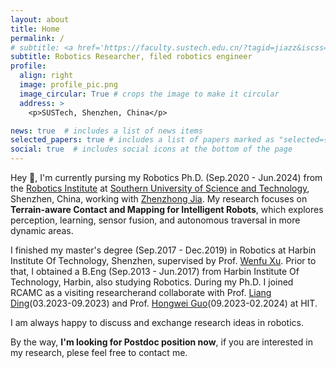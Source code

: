 ```yaml
---
layout: about
title: Home
permalink: /
# subtitle: <a href='https://faculty.sustech.edu.cn/?tagid=jiazz&iscss=1&snapid=1&orderby=date&go=1'>Robot Mobility & Manipulation (ROMA) Lab - SUSTech</a> 
subtitle: Robotics Researcher, filed robotics engineer
profile:
  align: right
  image: profile_pic.png
  image_circular: True # crops the image to make it circular
  address: >
    <p>SUSTech, Shenzhen, China</p>

news: true  # includes a list of news items
selected_papers: true # includes a list of papers marked as "selected={true}"
social: true  # includes social icons at the bottom of the page
---
```

 
Hey 👋, I'm currently pursing my Robotics Ph.D. (Sep.2020 - Jun.2024) from the [Robotics Institute](https://mee.sustech.edu.cn/en/) at [Southern University of Science and Technology](https://www.sustech.edu.cn/), Shenzhen, China, working with [Zhenzhong Jia](https://mee.sustech.edu.cn/2019/jiaoshou4_0930/842.html).
My research focuses on **Terrain-aware Contact and Mapping for Intelligent Robots**, which explores perception, learning, sensor fusion, and autonomous traversal in more dynamic areas.
<!-- My goal: Towards Pervasive Robotics and Artificial Intelligence -->

<!-- I graduated with an Mphil from the  -->
I finished my master's degree (Sep.2017 - Dec.2019) in Robotics at Harbin Institute Of Technology, Shenzhen, supervised by Prof. [Wenfu Xu](http://faculty.hitsz.edu.cn/xuwenfu).
Prior to that, I obtained a B.Eng (Sep.2013 - Jun.2017) from Harbin Institute Of Technology, Harbin, also studying Robotics.
During my Ph.D. I joined RCAMC as a visiting researcherand collaborate with Prof. [Liang Ding](https://homepage.hit.edu.cn/liangding)(03.2023-09.2023) and Prof. [Hongwei Guo](https://homepage.hit.edu.cn/guohongwei?lang=zh)(09.2023-02.2024) at HIT.
<!-- During my Ph.D. I collaborate with the [MetaSLAM](https://metaslam.github.io/) by Prof. Peng Yin at GairLab.  -->
<!-- ([HITSZ](http://en.hitsz.edu.cn/)) -->
<!-- ([HIT](http://www.hit.edu.cn/))-->


I am always happy to discuss and exchange research ideas in robotics.
<!-- **You can check my reseach [TAIL Robots](https://tailrobot.github.io/) for the latest news and more details.** -->
By the way, **I'm looking for Postdoc position now**, if you are interested in my research, plese feel free to contact me.




<!-- My research focues includes: dynamic perception in complex surroundings integrated learning manner and interaction-aware navigation for spatial AI form contact-based sensors. -->
<!-- My research goal is to implement human-level intelligient robots that can traveling more dynamic areas, which can help to create a better future and enjoy this process. 
I am broadly interested in Robotics, Computer Vision and Machine Learning. Specifically, my research focuses on robot perception, robot learning, and autonomous navigation. My group explores the use of computer vision, machine learning, estimation, probabilistic inference, kinematics and dynamics to develop autonomous systems in ground, air, and space applications.-->

<!-- I am doing my Ph.D. in robotics at the Robotic Systems Lab at **ETH Zurich** and the **Max Planck Institute** for Intelligent Systems, co-advised by Marco Hutter and Georg Martius.
My research focuses on **Learning Perception and Navigation for Legged Robots**.

During my Bachelor's, I worked at the chair for **High Performance Humanoid Technologies** with Prof. Tamim Asfour (KIT, Germany) and conducted my Bachelor's Thesis with Prof. Takamitsu Matsubara in Japan (NAIST, Japan).
I worked as a **Collaborative Robotics Engineer** at SEW-Eurodrive before starting my Master's in **Robotics Systems and Control** at ETH Zurich. Throughout my Master's I was supervised by Prof. Roland Siegwart and spent most of my time at the **Autonmous Systems Lab**.

During my Ph.D. I joined **NASA's Jet Propulsion Laboratory** as a visiting researcher and continuously collaborate with the Dynamic Robotic Systems Group by Prof. Maurice Fallon at **University of Oxford**.
 -->